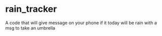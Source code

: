 # rain_tracker
A code that will give message on your phone if it today will be rain with a msg to take an umbrella
